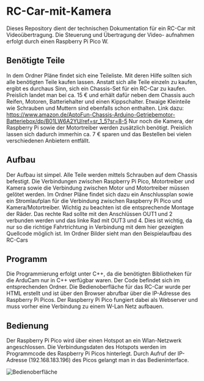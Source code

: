 # RC-Car-mit-Kamera
Dieses Repository dient der technischen Dokumentation für ein RC-Car mit Videoübertragung. Die Steuerung und Übertragung der Video-
aufnahmen erfolgt durch einen Raspberry Pi Pico W.

## Benötigte Teile
In dem Ordner Pläne findet sich eine Teileliste. Mit deren Hilfe sollten sich alle benötigten Teile kaufen lassen.
Anstatt sich alle Teile einzeln zu kaufen, ergibt es durchaus Sinn, sich ein Chassis-Set für ein RC-Car zu kaufen.
Preislich landet man bei ca. 15 € und erhält dafür neben dem Chassis auch Reifen, Motoren, Batteriehalter und einen Kippschalter.
Etwaige Kleinteile wie Schrauben und Muttern sind ebenfalls schon enthalten.
Link dazu: https://www.amazon.de/AptoFun-Chassis-Arduino-Getriebemotor-Batteriebox/dp/B01LW6A2YU/ref=sr_1_5?sr=8-5
Nur noch die Kamera, der Raspberry Pi sowie der Motortreiber werden zusätzlich benötigt.
Preislich lassen sich dadurch immerhin ca. 7 € sparen und das Bestellen bei vielen verschiedenen Anbietern entfällt.

## Aufbau
Der Aufbau ist simpel. Alle Teile werden mittels Schrauben auf dem Chassis befestigt.
Die Verbindungen zwischen Raspberry Pi Pico, Motortreiber und Kamera sowie die Verbindung zwischen
Motor und Motortreiber müssen gelötet werden. Im Ordner Pläne findet sich dazu ein Anschlussplan sowie
ein Stromlaufplan für die Verbindung zwischen Raspberry Pi Pico und Kamera/Motortreiber.
Wichtig zu beachten ist die entsprechende Montage der Räder. Das rechte Rad sollte mit den Anschlüssen OUT1 und 2
verbunden werden und das linke Rad mit OUT3 und 4. Dies ist wichtig, da nur so die richtige Fahrtrichtung in Verbindung
mit dem hier gezeigten Quellcode möglich ist.
Im Ordner Bilder sieht man den Beispielaufbau des RC-Cars

## Programm
Die Programmierung erfolgt unter C++, da die benötigten Bibliotheken für die ArduCam nur in C++ verfügbar waren.
Der Code befindet sich im entsprechenden Ordner.
Die Bedienoberfläche für das RC-Car wurde per HTML erstellt und ist über den Browser abrufbar über die IP-Adresse des
Raspberry Pi Picos.
Der Raspberry Pi Pico fungiert dabei als Webserver und muss vorher eine Verbindung zu einem W-Lan Netz aufbauen.

## Bedienung
Der Raspberry Pi Pico wird über einen Hotspot an ein Wlan-Netzwerk angeschlossen. Die Verbindungsdaten des Hotspots werden im Programmcode des Raspberry Pi Picos hinterlegt.
Durch Aufruf der IP-Adresse (192.168.183.196) des Picos gelangt man in das Bedieninterface.


![Bedienoberfläche](https://github.com/Toni-Schoechert/RC-Car-mit-Kamera/blob/main/Bilder/Bedienoberfl%C3%A4che.jpg)



